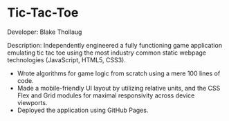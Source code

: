 # Tic-Tac-Toe
Developer: Blake Thollaug

Description: Independently engineered a fully functioning game application emulating tic tac toe using the most industry common static webpage technologies (JavaScript, HTML5, CSS3).
- Wrote algorithms for game logic from scratch using a mere 100 lines of code.
- Made a mobile-friendly UI layout by utilizing relative units, and the CSS Flex and Grid modules for maximal responsivity across device viewports.
- Deployed the application using GitHub Pages.
